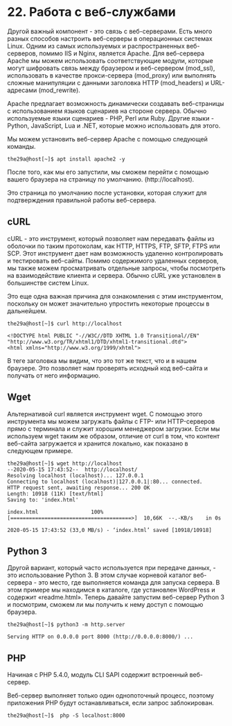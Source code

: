 # 22. Работа с веб-службами

Другой важный компонент - это связь с веб-серверами. Есть много разных способов настроить веб-серверы в операционных системах Linux. Одним из самых используемых и распространенных веб-серверов, помимо IIS и Nginx, является Apache. Для веб-сервера Apache мы можем использовать соответствующие модули, которые могут шифровать связь между браузером и веб-сервером (mod_ssl), использовать в качестве прокси-сервера (mod_proxy) или выполнять сложные манипуляции с данными заголовка HTTP (mod_headers) и URL-адресами (mod_rewrite).

Apache предлагает возможность динамически создавать веб-страницы с использованием языков сценариев на стороне сервера. Обычно используемые языки сценариев - PHP, Perl или Ruby. Другие языки - Python, JavaScript, Lua и .NET, которые можно использовать для этого.

Мы можем установить веб-сервер Apache с помощью следующей команды.
```
the29a@host[~]$ apt install apache2 -y
```
После того, как мы его запустили, мы сможем перейти с помощью вашего браузера на страницу по умолчанию. (http://localhost).

Это страница по умолчанию после установки, которая служит для подтверждения правильной работы веб-сервера.

cURL
---
cURL - это инструмент, который позволяет нам передавать файлы из оболочки по таким протоколам, как HTTP, HTTPS, FTP, SFTP, FTPS или SCP. Этот инструмент дает нам возможность удаленно контролировать и тестировать веб-сайты. Помимо содержимого удаленных серверов, мы также можем просматривать отдельные запросы, чтобы посмотреть на взаимодействие клиента и сервера. Обычно cURL уже установлен в большинстве систем Linux.

Это еще одна важная причина для ознакомления с этим инструментом, поскольку он может значительно упростить некоторые процессы в дальнейшем.
```
the29a@host[~]$ curl http://localhost

<!DOCTYPE html PUBLIC "-//W3C//DTD XHTML 1.0 Transitional//EN" "http://www.w3.org/TR/xhtml1/DTD/xhtml1-transitional.dtd">
<html xmlns="http://www.w3.org/1999/xhtml">
```
В теге заголовка мы видим, что это тот же текст, что и в нашем браузере. Это позволяет нам проверять исходный код веб-сайта и получать от него информацию. 

Wget
---
Альтернативой curl является инструмент wget. С помощью этого инструмента мы можем загружать файлы с FTP- или HTTP-серверов прямо с терминала и служит хорошим менеджером загрузки. Если мы используем wget таким же образом, отличие от curl в том, что контент веб-сайта загружается и хранится локально, как показано в следующем примере.
```
the29a@host[~]$ wget http://localhost
--2020-05-15 17:43:52--  http://localhost/
Resolving localhost (localhost)... 127.0.0.1
Connecting to localhost (localhost)|127.0.0.1|:80... connected.
HTTP request sent, awaiting response... 200 OK
Length: 10918 (11K) [text/html]
Saving to: 'index.html'

index.html                 100%[=======================================>]  10,66K  --.-KB/s    in 0s      

2020-05-15 17:43:52 (33,0 MB/s) - ‘index.html’ saved [10918/10918]
```
Python 3
---
Другой вариант, который часто используется при передаче данных, - это использование Python 3. В этом случае корневой каталог веб-сервера - это место, где выполняется команда для запуска сервера. В этом примере мы находимся в каталоге, где установлен WordPress и содержит «readme.html». Теперь давайте запустим веб-сервер Python 3 и посмотрим, сможем ли мы получить к нему доступ с помощью браузера.
```
the29a@host[~]$ python3 -m http.server

Serving HTTP on 0.0.0.0 port 8000 (http://0.0.0.0:8000/) ...
```
PHP
---
Начиная с PHP 5.4.0, модуль CLI SAPI содержит встроенный веб-сервер.

Веб-сервер выполняет только один однопоточный процесс, поэтому приложения PHP будут останавливаться, если запрос заблокирован. 
```
the29a@host[~]$  php -S localhost:8000
```